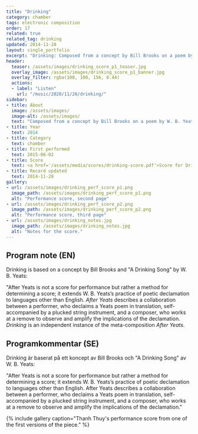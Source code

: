 ```yaml
---
title: "Drinking"
category: chamber
tags: electronic composition
order: 17
related: true
related_tag: drinking
updated: 2014-11-28
layout: single_portfolio
excerpt: "Drinking: Composed from a concept by Bill Brooks on a poem by W. B. Yeats"
header: 
  teaser: /assets/images/drinking_score_p1_teaser.jpg
  overlay_image: /assets/images/drinking_score_p1_banner.jpg
  overlay_filter: rgba(108, 108, 156, 0.44)
  actions:
  - label: "Listen"
    url: "/music/2020/11/26/drinking/"
sidebar:
- title: About
  image: /assets/images/
  image-alt: /assets/images/
  text: "Composed from a concept by Bill Brooks on a poem by W. B. Yeats"
- title: Year
  text: 2014
- title: Category
  text: chamber
- title: First performed
  text: 2015-06-02
- title: Score
  text: <a href='/assets/media/scores/drinking-score.pdf'>Score for Drinking</a>
- title: Record updated
  text: 2014-11-28
gallery:
- url: /assets/images/drinking_perf_score_p1.png
  image_path: /assets/images/drinking_perf_score_p1.png
  alt: "Performance score, second page"
- url: /assets/images/drinking_perf_score_p2.png
  image_path: /assets/images/drinking_perf_score_p2.png
  alt: "Performance score, third page"
- url: /assets/images/drinking_notes.jpg
  image_path: /assets/images/drinking_notes.jpg
  alt: "Notes for the score."
---
```

<h2>Program note (EN)</h2>
Drinking is based on a concept by Bill Brooks and "A Drinking Song" by W. B. Yeats:

"After Yeats is not a score for performance but rather a method for
determining a score; it extends W. B. Yeats’s practice of poetic
declamation to languages other than English. *After Yeats* describes a
collaboration between a performer, who declaims a Yeats poem in translation, self-accompanied by a plucked string instrument, and a composer, who works at a remove to observe and amplify the
implications of the declamation. *Drinking* is an independent instance of the meta-composition *After Yeats*.

<h2>Programkommentar (SE)</h2>
Drinking är baserat på ett koncept av Bill Brooks och "A Drinking Song" av W. B. Yeats:

"After Yeats is not a score for performance but rather a method for
determining a score; it extends W. B. Yeats’s practice of poetic
declamation to languages other than English. After Yeats describes a
collaboration between a performer, who declaims a Yeats poem in translation, self-accompanied by a plucked string instrument, and a composer, who works at a remove to observe and amplify the
implications of the declamation."

{% include gallery caption="Thanh Thuy's performance score from one of the first versions of the piece." %}



